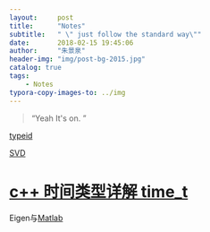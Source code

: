 ```yaml
---
layout:     post
title:      "Notes"
subtitle:   " \" just follow the standard way\""
date:       2018-02-15 19:45:06
author:     "朱景泉"
header-img: "img/post-bg-2015.jpg"
catalog: true
tags:
    - Notes
typora-copy-images-to: ../img
---
```


> “Yeah It's on. ”

[typeid](http://blog.csdn.net/gatieme/article/details/50947821)

[SVD](http://www.cnblogs.com/pinard/p/6251584.html)

# [c++ 时间类型详解 time_t](http://blog.csdn.net/love_gaohz/article/details/6637625)

Eigen与[Matlab](http://blog.163.com/jiaqiang_wang/blog/static/11889615320147734750487/)